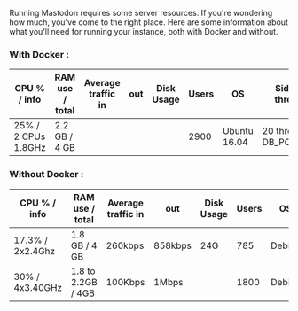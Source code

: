 Running Mastodon requires some server resources. If you're wondering how much, you've come to the right place.
Here are some information about what you'll need for running your instance, both with Docker and without.

### With Docker :

| CPU % / info | RAM use / total | Average traffic in | out | Disk Usage | Users | OS | Sidekiq threads | puma params | Hosting provider | URL |
|-----|-----|-----------------------|-----|-------|----|--------|---------|----------------|------------------|-----|
| 25% / 2 CPUs 1.8GHz | 2.2 GB / 4 GB | | | | 2900 | Ubuntu 16.04 | 20 threads, DB_POOL=20 | WEB_CONCURRENCY=4, MAX_THREADS=8 | [Digital Ocean](https://www.digitalocean.com) | [mastodon.technology](https://mastodon.technllogy)

### Without Docker :

| CPU % / info | RAM  use / total | Average traffic in | out | Disk Usage | Users | OS | Sidekiq params | puma params | Server model / Provider | URL |
|-----|-----|-----------------------|-----|-------|----|--------|---------|----------------|------------------|-----|
| 17.3% / 2x2.4Ghz | 1.8 GB / 4 GB | 260kbps | 858kbps | 24G | 785 | Debian | 35 threads, DB_POOL=35 | WEB_CONCURRENCY=5, MAX_THREADS=15 | [vultr](https://Vultr.com) | [social.wxcafe.net](https://social.wxcafe.net) |
| 30% / 4x3.40GHz | 1.8 to 2.2GB / 4GB | 100Kbps | 1Mbps | | 1800 | Debian | 5 threads, DB_POOL=10 | MAX_THREADS=5, WEB_CONCURRENCY=4 | [Dedibox LT 2014v2](https://documentation.online.net/fr/dedicated-server/offers/limited/server-dedibox-limited-edition-13816) | [oc.todon.fr](oc.todon.fr) |
